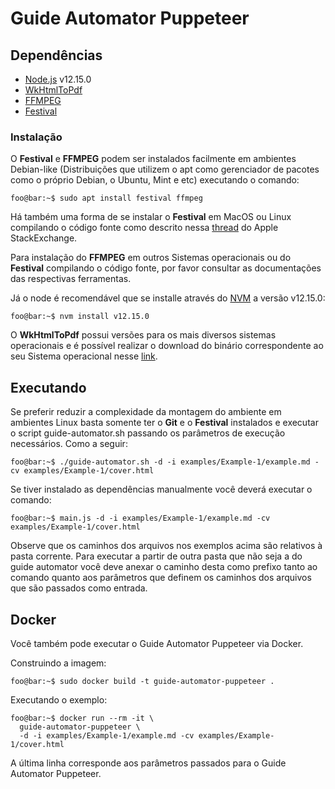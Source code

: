 # Guide Automator Puppeteer

## Dependências

- [Node.js](https://nodejs.org/en/) v12.15.0
- [WkHtmlToPdf](https://wkhtmltopdf.org/)
- [FFMPEG](https://ffmpeg.org/)
- [Festival](https://www.cstr.ed.ac.uk/projects/festival/)

### Instalação

O **Festival** e **FFMPEG** podem ser instalados facilmente em ambientes Debian-like (Distribuições que utilizem o apt como gerenciador de pacotes como o próprio Debian, o Ubuntu, Mint e etc) executando o comando:

```console
foo@bar:~$ sudo apt install festival ffmpeg
```

Há também uma forma de se instalar o **Festival** em MacOS ou Linux compilando o código fonte como descrito nessa [thread](https://apple.stackexchange.com/questions/128635/installing-the-festival-speech-synthesis-system-with-mavericks) do Apple StackExchange.

Para instalação do **FFMPEG** em outros Sistemas operacionais ou do **Festival** compilando o código fonte, por favor consultar as documentações das respectivas ferramentas.

Já o node é recomendável que se installe através do [NVM](https://github.com/nvm-sh/nvm) a versão v12.15.0:

```console
foo@bar:~$ nvm install v12.15.0
```

O **WkHtmlToPdf** possui versões para os mais diversos sistemas operacionais e é possível realizar o download do binário correspondente ao seu Sistema operacional nesse [link](https://wkhtmltopdf.org/downloads.html).

## Executando

Se preferir reduzir a complexidade da montagem do ambiente em ambientes Linux basta somente ter o **Git** e o **Festival** instalados e executar o script guide-automator.sh passando os parâmetros de execução necessários. Como a seguir:

```console
foo@bar:~$ ./guide-automator.sh -d -i examples/Example-1/example.md -cv examples/Example-1/cover.html
```

Se tiver instalado as dependências manualmente você deverá executar o comando:
```console
foo@bar:~$ main.js -d -i examples/Example-1/example.md -cv examples/Example-1/cover.html
```
Observe que os caminhos dos arquivos nos exemplos acima são relativos à pasta corrente. Para executar a partir de outra pasta que não seja a do guide automator você deve anexar o caminho desta como prefixo tanto ao comando quanto aos parâmetros que definem os caminhos dos arquivos que são passados como entrada.

## Docker

Você também pode executar o Guide Automator Puppeteer via Docker.

Construindo a imagem:

```console
foo@bar:~$ sudo docker build -t guide-automator-puppeteer .
```

Executando o exemplo:

```console
foo@bar:~$ docker run --rm -it \
  guide-automator-puppeteer \
  -d -i examples/Example-1/example.md -cv examples/Example-1/cover.html
```

A última linha corresponde aos parâmetros passados para o Guide Automator Puppeteer.
